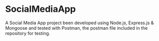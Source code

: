 # SocialMediaApp
A Social Media App project been developed using Node.js, Express.js &amp; Mongoose and tested with Postman, the postman file included in the repository for testing.
